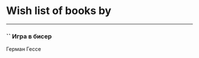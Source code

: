 # Wish list of books by [](https://plus.google.com/u/0/105362923714442300619/)
---

### `` Игра в бисер
Герман Гессе

